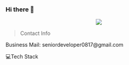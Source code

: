 ### Hi there 👋

<p align="center">
  <a href="https://github.com/K-0817"><img src="https://readme-typing-svg.herokuapp.com/?lines=Web%20and%20mobile%20master;10%2B%20years%20of%20coding%20experience;Blockchain%20developer;Always%20learning%20new%20tech&font=Pacifico&center=true&width=650&height=120&color=58a6ff&vCenter=true&size=45%22"></a>
</p>

> Contact Info

<p>Business Mail: seniordeveloper0817@gmail.com</p>

💻Tech Stack

<!--
**K-0817/K-0817** is a ✨ _special_ ✨ repository because its `README.md` (this file) appears on your GitHub profile.

Here are some ideas to get you started:

- 🔭 I’m currently working on ...
- 🌱 I’m currently learning ...
- 👯 I’m looking to collaborate on ...
- 🤔 I’m looking for help with ...
- 💬 Ask me about ...
- 📫 How to reach me: ...
- 😄 Pronouns: ...
- ⚡ Fun fact: ...
-->

